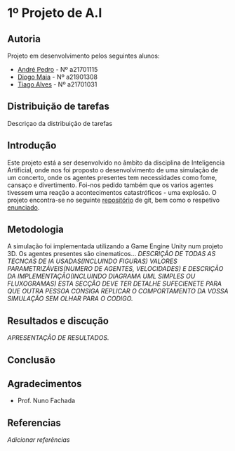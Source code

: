 # 1º Projeto de A.I
## Autoria
Projeto em desenvolvimento pelos seguintes alunos:
* [André Pedro](https://github.com/andre-pedro) - Nº a21701115
* [Diogo Maia](https://github.com/IssaMaia) - Nº a21901308
* [Tiago Alves](https://github.com/Synpse) - Nº a21701031
## Distribuição de tarefas
Descriçao da distribuição de tarefas 
## Introdução
Este projeto está a ser desenvolvido no âmbito da disciplina de Inteligencia Artificial, onde nos foi proposto o desenvolvimento de uma simulação de um concerto, onde os agentes presentes tem necessidades como fome, cansaço e divertimento. Foi-nos pedido também que os varios agentes tivessem uma reação a acontecimentos catastróficos - uma explosão. O projeto encontra-se no seguinte [repositório] de git, bem como o respetivo [enunciado]. 
## Metodologia
A simulação foi implementada utilizando a Game Engine Unity num projeto 3D.
Os agentes presentes são cinematicos...
*DESCRIÇÃO DE TODAS AS TECNCAS DE IA USADAS(INCLUINDO FIGURAS)
VALORES PARAMETRIZÁVEIS(NUMERO DE AGENTES, VELOCIDADES) E DESCRIÇÃO DA IMPLEMENTAÇÃO(INCLUINDO DIAGRAMA UML SIMPLES OU FLUXOGRAMAS)
ESTA SECÇÃO DEVE TER DETALHE SUFECIENETE PARA QUE OUTRA PESSOA CONSIGA REPLICAR O COMPORTAMENTO DA VOSSA SIMULAÇÃO SEM OLHAR PARA O CODIGO.*
## Resultados e discução
*APRESENTAÇÃO DE RESULTADOS.*
## Conclusão
## Agradecimentos
* Prof. Nuno Fachada
## Referencias
*Adicionar referências*


[repositório]:https://github.com/andre-pedro/projeto1Ai
[enunciado]:https://github.com/VideojogosLusofona/lp2_2019_p1